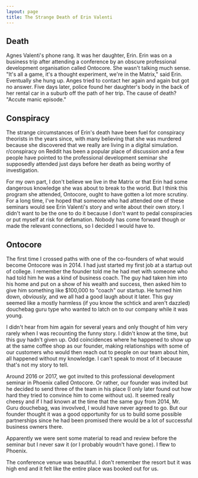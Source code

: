 ```yaml
---
layout: page
title: The Strange Death of Erin Valenti
---
```


## Death

Agnes Valenti's phone rang. It was her daughter, Erin. Erin was on a business trip after attending a conference by an obscure professional development
organisation called Ontocore. She wasn't talking much sense. "It's all a game, it's a thought experiment, we're in the Matrix," said Erin. Eventually she hung up. Anges
tried to contact her again and again but got no answer. Five days later, police found her daughter's body in the back of her rental car in a suburb off the path of her trip. The cause of death? "Accute manic episode."

## Conspiracy

The strange circumstances of Erin's death have been fuel for conspiracy theorists in the years since, with many believing that she was 
murdered because she discovered that we really are living in a digital simulation. r/conspiracy on Reddit has been a popular place of discussion and a 
few people have pointed to the professional development seminar she supposedly attended just days before her death as being worthy of investigation. 

For my own part, I don't believe we live in the Matrix or that Erin had some dangerous knowledge she was about to break to the world. But I think this program she attended, Ontocore, ought to have gotten a lot more scrutiny. For a long time, I've hoped that someone who had attended one of these seminars would see Erin Valenti's story and write about their own story. I didn't want to be the one to do it because I don't want to pedal conspiracies or put myself at risk for defamation. Nobody has come forward though or made the relevant connections, so I decided I would have to.

## Ontocore

The first time I crossed paths with one of the co-founders of what would become Ontocore was in 2014. I had just started my first job at a startup out of college. I remember the founder told me he had met with someone who had told him he was a kind of business coach. The guy had taken him into his home and put on a show of his wealth and success, then asked him to give him something like $100,000 to "coach" our startup. He turned him down, *obviously,* and we all had a good laugh about it later. This guy seemed like a mostly harmless (if you know the schtick and aren't dazzled) douchebag guru type who wanted to latch on to our company while it was young.

I didn't hear from him again for several years and only thought of him very rarely when I was recounting the funny story. I didn't know at the time, but this guy hadn't given up. Odd coincidences where he happened to show up at the same coffee shop as our founder, making relationships with some of our customers who would then reach out to people on our team about him, all happened without my knowledge. I can't speak to most of it because that's not my story to tell.

Around 2016 or 2017, we got invited to this professional development seminar in Phoenix called Ontocore. Or rather, our founder was invited but he decided to send three of the team in his place (I only later found out how hard they tried to convince him to come without us). It seemed really cheesy and if I had known at the time that the same guy from 2014, Mr. Guru douchebag, was invovlved, I would have never agreed to go. But our founder thought it was a good opportunity for us to build some possible partnerships since he had been promised there would be a lot of successful business owners there.

Apparently we were sent some material to read and review before the seminar but I never saw it (or I probably woudn't have gone). I flew to Phoenix.

The conference venue was beautiful. I don't remember the resort but it was high end and it felt like the entire place was booked out for us.
